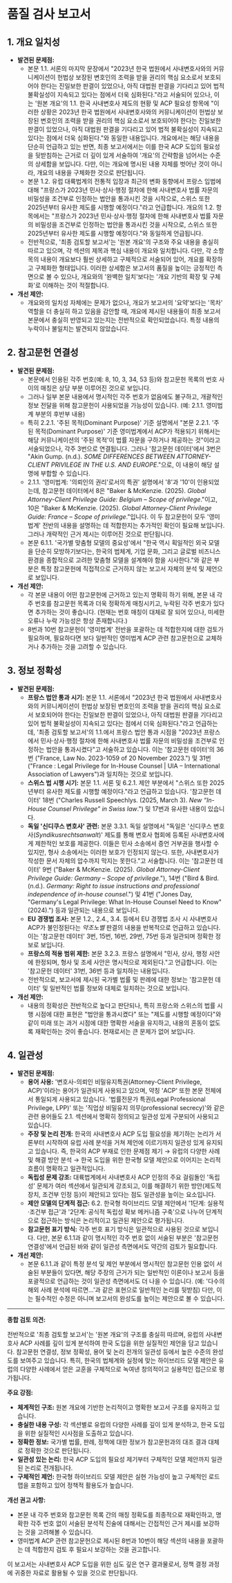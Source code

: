 # 품질 검사 보고서

## 1. 개요 일치성
- **발견된 문제점:**
    - 본문 1.1. 서론의 마지막 문장에서 "2023년 한국 법원에서 사내변호사와의 커뮤니케이션이 헌법상 보장된 변호인의 조력을 받을 권리의 핵심 요소로서 보호되어야 한다는 진일보한 판결이 있었으나, 아직 대법원 판결을 기다리고 있어 법적 불확실성이 지속되고 있다는 점에서 더욱 심화된다."라고 서술되어 있으나, 이는 '원본 개요'의 1.1. 한국 사내변호사 제도의 현황 및 ACP 필요성 항목에 "이러한 상황은 2023년 한국 법원에서 사내변호사와의 커뮤니케이션이 헌법상 보장된 변호인의 조력을 받을 권리의 핵심 요소로서 보호되어야 한다는 진일보한 판결이 있었으나, 아직 대법원 판결을 기다리고 있어 법적 불확실성이 지속되고 있다는 점에서 더욱 심화된다."와 동일한 내용입니다. 개요에서는 해당 내용을 단순히 언급하고 있는 반면, 최종 보고서에서는 이를 한국 ACP 도입의 필요성을 뒷받침하는 근거로 더 깊이 있게 서술하여 '개요'의 간략함을 넘어서는 수준의 상세함을 보입니다. 다만, 이는 개요에 명시된 내용 자체를 벗어난 것이 아니라, 개요의 내용을 구체화한 것으로 판단됩니다.
    - 본문 1.2. 유럽 대륙법계의 전통적 입장과 최근의 변화 동향에서 프랑스 입법에 대해 "프랑스가 2023년 민사·상사·행정 절차에 한해 사내변호사 법률 자문의 비밀성을 조건부로 인정하는 법안을 통과시킨 것을 시작으로, 스위스 또한 2025년부터 유사한 제도를 시행할 예정이다."라고 언급합니다. 개요의 1.2. 항목에서는 "프랑스가 2023년 민사·상사·행정 절차에 한해 사내변호사 법률 자문의 비밀성을 조건부로 인정하는 법안을 통과시킨 것을 시작으로, 스위스 또한 2025년부터 유사한 제도를 시행할 예정이다."와 동일하게 언급됩니다.
    - 전반적으로, '최종 검토할 보고서'는 '원본 개요'의 구조와 주요 내용을 충실히 따르고 있으며, 각 섹션의 제목과 핵심 내용이 개요와 일치합니다. 다만, 각 소항목의 내용이 개요보다 훨씬 상세하고 구체적으로 서술되어 있어, 개요를 확장하고 구체화한 형태입니다. 이러한 상세함은 보고서의 품질을 높이는 긍정적인 측면으로 볼 수 있으나, 개요와의 '완벽한 일치'보다는 '개요 기반의 확장 및 구체화'로 이해하는 것이 적절합니다.
- **개선 제안:**
    - 개요와의 일치성 자체에는 문제가 없으나, 개요가 보고서의 '요약'보다는 '목차' 역할을 더 충실히 하고 있음을 감안할 때, 개요에 제시된 내용들이 최종 보고서 본문에서 충실히 반영되고 있는지는 전반적으로 확인되었습니다. 특정 내용의 누락이나 불일치는 발견되지 않았습니다.

## 2. 참고문헌 연결성
- **발견된 문제점:**
    - 본문에서 인용된 각주 번호(예: 8, 10, 3, 34, 53 등)와 참고문헌 목록의 번호 사이의 매칭은 상당 부분 이루어진 것으로 보입니다.
    - 그러나 일부 본문 내용에서 명시적인 각주 번호가 없음에도 불구하고, 개괄적인 정보 전달을 위해 참고문헌이 사용되었을 가능성이 있습니다. (예: 2.1.1. 영미법계 부분의 후반부 내용)
    - 특히 2.2.1. '주된 목적(Dominant Purpose)' 기준 설명에서 "본문 2.2.1. '주된 목적(Dominant Purpose)' 기준 영미법계에서 ACP가 적용되기 위해서는 해당 커뮤니케이션의 '주된 목적'이 법률 자문을 구하거나 제공하는 것"이라고 서술되었으나, 각주 3번으로 연결됩니다. 그러나 '참고문헌 데이터'에서 3번은 "Akin Gump. (n.d.). *SOME DIFFERENCES BETWEEN ATTORNEY-CLIENT PRIVILEGE IN THE U.S. AND EUROPE*."으로, 이 내용이 해당 설명에 부합할 수 있습니다.
    - 2.1.1. '영미법계: '의뢰인의 권리'로서의 특권' 설명에서 '8'과 '10'이 인용되었는데, 참고문헌 데이터에서 8은 "Baker & McKenzie. (2025). *Global Attorney-Client Privilege Guide: Belgium – Scope of privilege*."이고, 10은 "Baker & McKenzie. (2025). *Global Attorney-Client Privilege Guide: France – Scope of privilege*."입니다. 이 두 참고문헌이 모두 '영미법계' 전반의 내용을 설명하는 데 적합한지는 추가적인 확인이 필요해 보입니다. 그러나 개략적인 근거 제시는 이루어진 것으로 판단됩니다.
    - 본문 6.1.1. '국가별 맞춤형 모델의 중요성'에서 "한국 역시 획일적인 외국 모델을 단순히 모방하기보다는, 한국의 법체계, 기업 문화, 그리고 글로벌 비즈니스 환경을 종합적으로 고려한 맞춤형 모델을 설계해야 함을 시사한다."와 같은 부분은 특정 참고문헌에 직접적으로 근거하지 않는 보고서 자체의 분석 및 제언으로 보입니다.
- **개선 제안:**
    - 각 본문 내용이 어떤 참고문헌에 근거하고 있는지 명확히 하기 위해, 본문 내 각주 번호를 참고문헌 목록과 더욱 정확하게 매칭시키고, 누락된 각주 번호가 있다면 추가하는 것이 좋습니다. (현재는 번호 매칭이 대체로 잘 되어 있으나, 미세한 오류나 누락 가능성은 항상 존재합니다.)
    - 8번과 10번 참고문헌이 '영미법계' 전반을 포괄하는 데 적합한지에 대한 검토가 필요하며, 필요하다면 보다 일반적인 영미법계 ACP 관련 참고문헌으로 교체하거나 추가하는 것을 고려할 수 있습니다.

## 3. 정보 정확성
- **발견된 문제점:**
    - **프랑스 법안 통과 시기:** 본문 1.1. 서론에서 "2023년 한국 법원에서 사내변호사와의 커뮤니케이션이 헌법상 보장된 변호인의 조력을 받을 권리의 핵심 요소로서 보호되어야 한다는 진일보한 판결이 있었으나, 아직 대법원 판결을 기다리고 있어 법적 불확실성이 지속되고 있다는 점에서 더욱 심화된다."라고 언급하는데, '최종 검토할 보고서'의 1.1.에서 프랑스 법안 통과 시점을 "2023년 프랑스에서 민사·상사·행정 절차에 한해 사내변호사 법률 자문의 비밀성을 조건부로 인정하는 법안을 통과시켰다"고 서술하고 있습니다. 이는 '참고문헌 데이터'의 36번 ("France, Law No. 2023-1059 of 20 November 2023.") 및 31번 ("France : Legal Privilege for In-House Counsel | UIA – International Association of Lawyers")과 일치하는 것으로 보입니다.
    - **스위스 법 시행 시기:** 본문 1.1. 서론 및 6.2.1. 제안 부분에서 "스위스 또한 2025년부터 유사한 제도를 시행할 예정이다."라고 언급하고 있습니다. '참고문헌 데이터' 18번 ("Charles Russell Speechlys. (2025, March 3). *New “In-House Counsel Privilege” in Swiss law*.") 및 17번과 유사한 내용이 있습니다.
    - **독일 '신디쿠스 변호사' 관련:** 본문 3.3.1. 독일 설명에서 "독일은 '신디쿠스 변호사(*Syndikusrechtsanwalt*)' 제도를 통해 변호사 협회에 등록된 사내변호사에게 제한적인 보호를 제공한다. 이들은 민사 소송에서 증언 거부권을 행사할 수 있지만, 형사 소송에서는 이러한 보호가 인정되지 않는다. 또한, 사내변호사가 작성한 문서 자체의 압수까지 막지는 못한다."고 서술합니다. 이는 '참고문헌 데이터' 9번 ("Baker & McKenzie. (2025). *Global Attorney-Client Privilege Guide: Germany – Scope of privilege*."), 14번 ("Bird & Bird. (n.d.). *Germany: Right to issue instructions and professional independence of in-house counsel*.") 및 41번 ("Jones Day, \"Germany's Legal Privilege: What In-House Counsel Need to Know\" (2024).") 등과 일관되는 내용으로 보입니다.
    - **EU 경쟁법 조사:** 본문 1.2., 2.4., 3.4. 등에서 EU 경쟁법 조사 시 사내변호사 ACP가 불인정된다는 *악조노벨* 판결의 내용을 반복적으로 언급하고 있습니다. 이는 '참고문헌 데이터' 3번, 15번, 16번, 29번, 75번 등과 일관되며 정확한 정보로 보입니다.
    - **프랑스의 적용 범위 제한:** 본문 3.2.3. 프랑스 설명에서 "민사, 상사, 행정 사안에 한정되며, 형사 및 조세 사안은 명시적으로 제외된다."고 언급합니다. 이는 '참고문헌 데이터' 31번, 36번 등과 일치하는 내용입니다.
    - 전반적으로, 보고서에 제시된 국가별 법률 및 판례에 대한 정보는 '참고문헌 데이터' 및 일반적인 법률 정보와 대체로 일치하는 것으로 보입니다.
- **개선 제안:**
    - 내용의 정확성은 전반적으로 높다고 판단되나, 특히 프랑스와 스위스의 법률 시행 시점에 대한 표현은 "법안을 통과시켰다" 또는 "제도를 시행할 예정이다"와 같이 미래 또는 과거 시점에 대한 명확한 서술을 유지하고, 내용의 혼동이 없도록 재확인하는 것이 좋습니다. 현재로서는 큰 문제가 없어 보입니다.

## 4. 일관성
- **발견된 문제점:**
    - **용어 사용:** '변호사-의뢰인 비밀유지특권(Attorney-Client Privilege, ACP)'이라는 용어가 일관되게 사용되고 있으며, 약칭 'ACP' 또한 본문 전체에서 통일되게 사용되고 있습니다. '법률전문가 특권(Legal Professional Privilege, LPP)' 또는 '직업상 비밀유지 의무(professional secrecy)'와 같은 관련 용어들도 2.1. 섹션에서 명확히 정의되고 일관성 있게 구분되어 사용되고 있습니다.
    - **주장 및 논리 전개:** 한국의 사내변호사 ACP 도입 필요성을 제기하는 논리가 서론부터 시작하여 유럽 사례 분석을 거쳐 제언에 이르기까지 일관성 있게 유지되고 있습니다. 즉, 한국의 ACP 부재로 인한 문제점 제기 → 유럽의 다양한 사례 및 해결 방안 분석 → 한국 도입을 위한 한국형 모델 제안으로 이어지는 논리적 흐름이 명확하고 일관적입니다.
    - **독립성 문제 강조:** 대륙법계에서 사내변호사 ACP 인정의 주요 걸림돌인 '독립성' 문제가 여러 섹션에서 일관되게 강조되고, 이를 해결하기 위한 방안(제도적 장치, 조건부 인정 등)이 제안되고 있다는 점도 일관성을 높이는 요소입니다.
    - **제안 모델의 단계적 접근:** 6.2. 한국형 하이브리드 모델 제안에서 '1단계: 실용적·조건부 접근'과 '2단계: 공식적 독립성 확보 메커니즘 구축'으로 나누어 단계적으로 접근하는 방식은 논리적이고 일관된 제안으로 평가됩니다.
    - **참고문헌 표기 방식:** 각주 번호 표기 방식은 일관적으로 사용된 것으로 보입니다. 다만, 본문 6.1.1과 같이 명시적인 각주 번호 없이 서술된 부분은 '참고문헌 연결성'에서 언급된 바와 같이 일관성 측면에서도 약간의 검토가 필요합니다.
- **개선 제안:**
    - 본문 6.1.1.과 같이 특정 분석 및 제언 부분에서 명시적인 참고문헌 인용 없이 서술된 부분들이 있다면, 해당 주장의 근거가 되는 일반적인 이론이나 보고서 등을 포괄적으로 언급하는 것이 일관성 측면에서도 더 나을 수 있습니다. (예: '다수의 해외 사례 분석에 따르면...'과 같은 표현으로 일반적인 논리를 뒷받침) 다만, 이는 필수적인 수정은 아니며 보고서의 완성도를 높이는 제안으로 볼 수 있습니다.

---
**종합 검토 의견:**

전반적으로 '최종 검토할 보고서'는 '원본 개요'의 구조를 충실히 따르며, 유럽의 사내변호사 ACP 사례를 깊이 있게 분석하여 한국 도입을 위한 실질적인 제언을 담고 있습니다. 참고문헌 연결성, 정보 정확성, 용어 및 논리 전개의 일관성 등에서 높은 수준의 완성도를 보여주고 있습니다. 특히, 한국의 법체계와 실정에 맞는 하이브리드 모델 제안은 유럽의 다양한 사례에서 얻은 교훈을 구체적으로 녹여낸 창의적이고 실용적인 접근으로 평가됩니다.

**주요 강점:**

*   **체계적인 구조:** 원본 개요에 기반한 논리적이고 명확한 보고서 구조를 유지하고 있습니다.
*   **충실한 내용 구성:** 각 섹션별로 유럽의 다양한 사례를 깊이 있게 분석하고, 한국 도입을 위한 실질적인 시사점을 도출하고 있습니다.
*   **정확한 정보:** 국가별 법률, 판례, 정책에 대한 정보가 참고문헌과의 대조 결과 대체로 정확한 것으로 판단됩니다.
*   **일관성 있는 논리:** 한국 ACP 도입의 필요성 제기부터 구체적인 모델 제안까지 일관된 논리로 전개됩니다.
*   **구체적인 제언:** 한국형 하이브리드 모델 제안은 실현 가능성이 높고 구체적인 로드맵을 포함하고 있어 정책적 활용도가 높습니다.

**개선 권고 사항:**

*   본문 내 각주 번호와 참고문헌 목록 간의 매칭 정확도를 최종적으로 재확인하고, 명확한 각주 번호 없이 서술된 분석적 진술에 대해서는 간접적인 근거 제시를 보강하는 것을 고려해볼 수 있습니다.
*   영미법계 ACP 관련 참고문헌으로 제시된 8번과 10번이 해당 섹션의 내용을 포괄하는 데 적합한지 검토 후 필요시 보강하는 것을 권고합니다.

이 보고서는 사내변호사 ACP 도입을 위한 심도 깊은 연구 결과물로서, 정책 결정 과정에 귀중한 자료로 활용될 수 있을 것으로 판단됩니다.